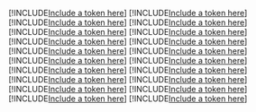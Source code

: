 [!INCLUDE[Include a token here](refs1526521481946/r1.md)]
[!INCLUDE[Include a token here](refs1526521481946/r2.md)]
[!INCLUDE[Include a token here](refs1526521481946/r3.md)]
[!INCLUDE[Include a token here](refs1526521481946/r4.md)]
[!INCLUDE[Include a token here](refs1526521481946/r5.md)]
[!INCLUDE[Include a token here](refs1526521481946/r6.md)]
[!INCLUDE[Include a token here](refs1526521481946/r7.md)]
[!INCLUDE[Include a token here](refs1526521481946/r8.md)]
[!INCLUDE[Include a token here](refs1526521481946/r9.md)]
[!INCLUDE[Include a token here](refs1526521481946/r10.md)]
[!INCLUDE[Include a token here](refs1526521481946/r11.md)]
[!INCLUDE[Include a token here](refs1526521481946/r12.md)]
[!INCLUDE[Include a token here](refs1526521481946/r13.md)]
[!INCLUDE[Include a token here](refs1526521481946/r14.md)]
[!INCLUDE[Include a token here](refs1526521481946/r15.md)]
[!INCLUDE[Include a token here](refs1526521481946/r16.md)]
[!INCLUDE[Include a token here](refs1526521481946/r17.md)]
[!INCLUDE[Include a token here](refs1526521481946/r18.md)]
[!INCLUDE[Include a token here](refs1526521481946/r19.md)]
[!INCLUDE[Include a token here](refs1526521481946/r20.md)]
